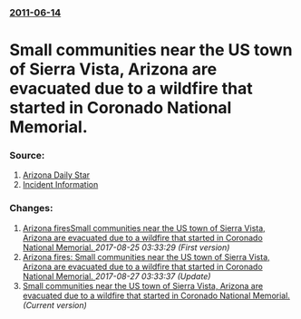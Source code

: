 ### [2011-06-14](/news/2011/06/14/index.md)

# Small communities near the US town of Sierra Vista, Arizona are evacuated due to a wildfire that started in Coronado National Memorial. 




### Source:

1. [Arizona Daily Star](http://azstarnet.com/news/state-and-regional/article_0c6f169b-0255-5d6c-ae2a-b48609c7dec4.html)
2. [Incident Information](http://www.inciweb.org/incident/article/2262/11774/)

### Changes:

1. [Arizona firesSmall communities near the US town of Sierra Vista, Arizona are evacuated due to a wildfire that started in Coronado National Memorial. ](/news/2011/06/14/arizona-firespsmall-communities-near-the-us-town-of-sierra-vista-arizona-are-evacuated-due-to-a-wildfire-that-started-in-coronado-national.md) _2017-08-25 03:33:29 (First version)_
2. [Arizona fires: Small communities near the US town of Sierra Vista, Arizona are evacuated due to a wildfire that started in Coronado National Memorial. ](/news/2011/06/14/arizona-fires-small-communities-near-the-us-town-of-sierra-vista-arizona-are-evacuated-due-to-a-wildfire-that-started-in-coronado-national.md) _2017-08-27 03:33:37 (Update)_
2. [Small communities near the US town of Sierra Vista, Arizona are evacuated due to a wildfire that started in Coronado National Memorial. ](/news/2011/06/14/small-communities-near-the-us-town-of-sierra-vista-arizona-are-evacuated-due-to-a-wildfire-that-started-in-coronado-national-memorial.md) _(Current version)_

